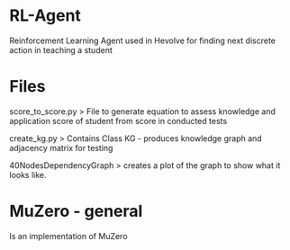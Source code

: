 # RL-Agent
Reinforcement Learning Agent used in Hevolve for finding next discrete action in teaching a student

# Files
score_to_score.py > File to generate equation to assess knowledge and application score of student from score in conducted tests

create_kg.py      > Contains Class KG - produces knowledge graph and adjacency matrix for testing

40NodesDependencyGraph > creates a plot of the graph to show what it looks like.

# MuZero - general
Is an implementation of MuZero
